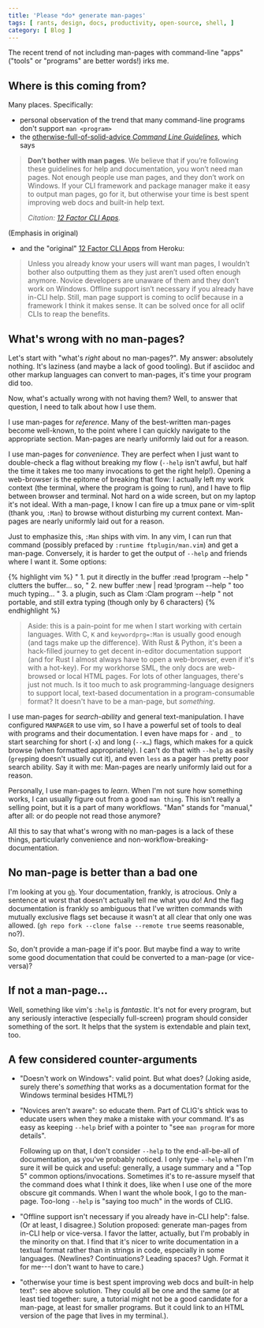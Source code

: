 ```yaml
---
title: 'Please *do* generate man-pages'
tags: [ rants, design, docs, productivity, open-source, shell, ]
category: [ Blog ]
---
```


The recent trend of not including man-pages with command-line "apps" ("tools" or
"programs" are better words!) irks me.

## Where is this coming from?

Many places. Specifically:

- personal observation of the trend that many command-line programs don't
support `man <program>`
- the [otherwise-full-of-solid-advice *Command Line
Guidelines*](https://clig.dev/), which says

> **Don’t bother with man pages**. We believe that if you’re following these
> guidelines for help and documentation, you won’t need man pages. Not enough
> people use man pages, and they don’t work on Windows. If your CLI framework
> and package manager make it easy to output man pages, go for it, but otherwise
> your time is best spent improving web docs and built-in help text.
>
> *Citation: [12 Factor CLI Apps](https://medium.com/@jdxcode/12-factor-cli-apps-dd3c227a0e46).*

(Emphasis in original)

- and the "original" [12 Factor CLI
Apps](https://medium.com/@jdxcode/12-factor-cli-apps-dd3c227a0e46) from Heroku:

> Unless you already know your users will want man pages, I wouldn’t bother also
> outputting them as they just aren’t used often enough anymore. Novice
> developers are unaware of them and they don’t work on Windows. Offline support
> isn’t necessary if you already have in-CLI help. Still, man page support is
> coming to oclif because in a framework I think it makes sense. It can be
> solved once for all oclif CLIs to reap the benefits.

## What's wrong with no man-pages?

Let's start with "what's *right* about no man-pages?". My answer: absolutely
nothing. It's laziness (and maybe a lack of good tooling). But if asciidoc and
other markup languages can convert to man-pages, it's time your program did too.

Now, what's actually wrong with not having them? Well, to answer that question,
I need to talk about how I use them.

I use man-pages for *reference*. Many of the best-written man-pages become
well-known, to the point where I can quickly navigate to the appropriate
section. Man-pages are nearly uniformly laid out for a reason.

I use man-pages for *convenience*. They are perfect when I just want to
double-check a flag without breaking my flow (`--help` isn't awful, but half the
time it takes me too many invocations to get the right help!). Opening a
web-browser is the epitome of breaking that flow: I actually left my work
context (the terminal, where the program is going to run), and I have to flip
between browser and terminal. Not hard on a wide screen, but on my laptop it's
not ideal. With a man-page, I know I can fire up a tmux pane or vim-split (thank
you, `:Man`) to browse without disturbing my current context. Man-pages are
nearly uniformly laid out for a reason.

Just to emphasize this, `:Man` ships with vim. In any vim, I can run that
command (possibly prefaced by `:runtime ftplugin/man.vim`) and get a man-page.
Conversely, it is harder to get the output of `--help` and friends where I want
it. Some options:

{% highlight vim %}
" 1. put it directly in the buffer
:read !program --help
" clutters the buffer… so,
" 2. new buffer
:new | read !program --help
" too much typing…
" 3. a plugin, such as Clam
:Clam program --help
" not portable, and still extra typing (though only by 6 characters)
{% endhighlight %}

> Aside: this is a pain-point for me when I start working with certain
> languages. With C, `K` and `keywordprg=:Man` is usually good enough (and tags
> make up the difference). With Rust & Python, it's been a hack-filled journey
> to get decent in-editor documentation support (and for Rust I almost always
> have to open a web-browser, even if it's with a hot-key). For my workhorse
> SML, the only docs are web-browsed or local HTML pages. For lots of other
> languages, there's just not much. Is it too much to ask programming-language
> designers to support local, text-based documentation in a program-consumable
> format? It doesn't have to be a man-page, but *something*.

I use man-pages for *search-ability* and general text-manipulation. I have
configured `MANPAGER` to use vim, so I have a powerful set of tools to deal
with programs and their documentation. I even have maps for `-` and `_` to start
searching for short (`-x`) and long (`--x…`) flags, which makes for a quick
browse (when formatted appropriately). I can't do that with `--help` as easily
(`grep`ping doesn't usually cut it), and even `less` as a pager has pretty poor
search ability. Say it with me: Man-pages are nearly uniformly laid out for a
reason.

Personally, I use man-pages to *learn*. When I'm not sure how something works, I
can usually figure out from a good `man thing`. This isn't really a selling
point, but it is a part of many workflows. "Man" stands for "manual," after all:
or do people not read those anymore?

All this to say that what's wrong with no man-pages is a lack of these things,
particularly convenience and non-workflow-breaking-documentation.

## No man-page is better than a bad one

I'm looking at you [`gh`](https://cli.github.com). Your documentation, frankly,
is atrocious. Only a sentence at worst that doesn't actually tell me what you
do! And the flag documentation is frankly so ambiguous that I've written
commands with mutually exclusive flags set because it wasn't at all clear that
only one was allowed. (`gh repo fork --clone false --remote true` seems
reasonable, no?).

So, don't provide a man-page if it's poor. But maybe find a way to write some
good documentation that could be converted to a man-page (or vice-versa)?

## If not a man-page…

Well, something like vim's `:help` is *fantastic*. It's not for every program,
but any seriously interactive (especially full-screen) program should consider
something of the sort. It helps that the system is extendable and plain text,
too.

## A few considered counter-arguments

- "Doesn't work on Windows": valid point. But what does? (Joking aside, surely
there's *something* that works as a documentation format for the Windows
terminal besides HTML?)

- "Novices aren't aware": so educate them. Part of CLIG's shtick was to educate
users when they make a mistake with your command. It's as easy as keeping
`--help` brief with a pointer to "see `man program` for more details".

    Following up on that, I don't consider `--help` to the end-all-be-all of
    documentation, as you've probably noticed. I only type `--help` when I'm
    sure it will be quick and useful: generally, a usage summary and a "Top 5"
    common options/invocations. Sometimes it's to re-assure myself that the
    command does what I think it does, like when I use one of the more obscure
    git commands. When I want the whole book, I go to the man-page. Too-long
    `--help` is "saying too much" in the words of CLIG.

- "Offline support isn't necessary if you already have in-CLI help": false. (Or
at least, I disagree.) Solution proposed: generate man-pages from in-CLI help or
vice-versa. I favor the latter, actually, but I'm probably in the minority on
that. I find that it's nicer to write documentation in a textual format rather
than in strings in code, especially in some languages. (Newlines? Continuations?
Leading spaces? Ugh. Format it for me---I don't want to have to care.)

- "otherwise your time is best spent improving web docs and built-in help text":
see above solution. They could all be one and the same (or at least tied
together: sure, a tutorial might not be a good candidate for a man-page, at
least for smaller programs. But it could link to an HTML version of the page
that lives in my terminal.).
